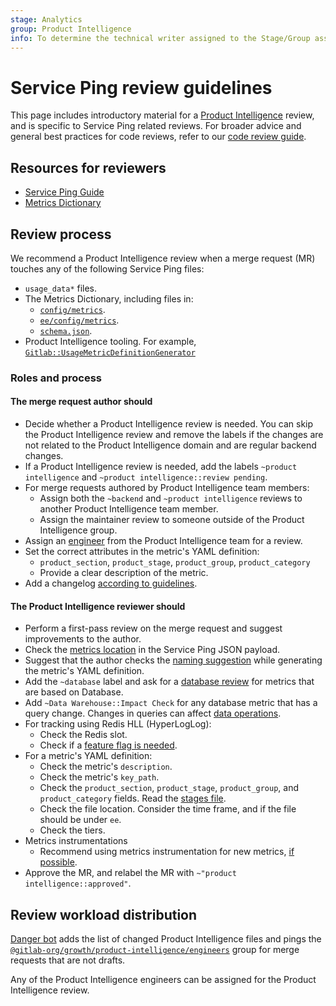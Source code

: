```yaml
---
stage: Analytics
group: Product Intelligence
info: To determine the technical writer assigned to the Stage/Group associated with this page, see https://about.gitlab.com/handbook/engineering/ux/technical-writing/#assignments
---
```


# Service Ping review guidelines

This page includes introductory material for a
[Product Intelligence](https://about.gitlab.com/handbook/engineering/development/growth/product-intelligence/)
review, and is specific to Service Ping related reviews. For broader advice and
general best practices for code reviews, refer to our [code review guide](../code_review.md).

## Resources for reviewers

- [Service Ping Guide](index.md)
- [Metrics Dictionary](https://metrics.gitlab.com/)

## Review process

We recommend a Product Intelligence review when a merge request (MR) touches
any of the following Service Ping files:

- `usage_data*` files.
- The Metrics Dictionary, including files in:
  - [`config/metrics`](https://gitlab.com/gitlab-org/gitlab/-/tree/master/config/metrics).
  - [`ee/config/metrics`](https://gitlab.com/gitlab-org/gitlab/-/tree/master/ee/config/metrics).
  - [`schema.json`](https://gitlab.com/gitlab-org/gitlab/-/blob/master/config/metrics/schema.json).
- Product Intelligence tooling. For example,
  [`Gitlab::UsageMetricDefinitionGenerator`](https://gitlab.com/gitlab-org/gitlab/-/blob/master/lib/generators/gitlab/usage_metric_definition_generator.rb)

### Roles and process

#### The merge request **author** should

- Decide whether a Product Intelligence review is needed. You can skip the Product Intelligence
review and remove the labels if the changes are not related to the Product Intelligence domain and
are regular backend changes.
- If a Product Intelligence review is needed, add the labels
  `~product intelligence` and `~product intelligence::review pending`.
- For merge requests authored by Product Intelligence team members:
  - Assign both the `~backend` and `~product intelligence` reviews to another Product Intelligence team member.
  - Assign the maintainer review to someone outside of the Product Intelligence group.
- Assign an
  [engineer](https://gitlab.com/groups/gitlab-org/growth/product-intelligence/engineers/-/group_members?with_inherited_permissions=exclude) from the Product Intelligence team for a review.
- Set the correct attributes in the metric's YAML definition:
  - `product_section`, `product_stage`, `product_group`, `product_category`
  - Provide a clear description of the metric.
- Add a changelog [according to guidelines](../changelog.md).

#### The Product Intelligence **reviewer** should

- Perform a first-pass review on the merge request and suggest improvements to the author.
- Check the [metrics location](metrics_dictionary.md#metric-key_path) in
  the Service Ping JSON payload.
- Suggest that the author checks the [naming suggestion](metrics_dictionary.md#generate-a-metric-name-suggestion) while
  generating the metric's YAML definition.
- Add the `~database` label and ask for a [database review](../database_review.md) for
  metrics that are based on Database.
- Add `~Data Warehouse::Impact Check` for any database metric that has a query change. Changes in queries can affect [data operations](https://about.gitlab.com/handbook/business-technology/data-team/how-we-work/triage/#gitlabcom-db-structure-changes).
- For tracking using Redis HLL (HyperLogLog):
  - Check the Redis slot.
  - Check if a [feature flag is needed](implement.md#recommendations).
- For a metric's YAML definition:
  - Check the metric's `description`.
  - Check the metric's `key_path`.
  - Check the `product_section`, `product_stage`, `product_group`, and `product_category` fields.
    Read the [stages file](https://gitlab.com/gitlab-com/www-gitlab-com/blob/master/data/stages.yml).
  - Check the file location. Consider the time frame, and if the file should be under `ee`.
  - Check the tiers.
- Metrics instrumentations
  - Recommend using metrics instrumentation for new metrics, [if possible](metrics_instrumentation.md#support-for-instrumentation-classes).
- Approve the MR, and relabel the MR with `~"product intelligence::approved"`.

## Review workload distribution

[Danger bot](../dangerbot.md) adds the list of changed Product Intelligence files
and pings the
[`@gitlab-org/growth/product-intelligence/engineers`](https://gitlab.com/groups/gitlab-org/growth/product-intelligence/engineers/-/group_members?with_inherited_permissions=exclude) group for merge requests
that are not drafts.

Any of the Product Intelligence engineers can be assigned for the Product Intelligence review.
